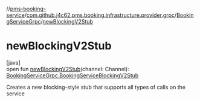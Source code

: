 //[pms-booking-service](../../../index.md)/[com.github.j4c62.pms.booking.infrastructure.provider.grpc](../index.md)/[BookingServiceGrpc](index.md)/[newBlockingV2Stub](new-blocking-v2-stub.md)

# newBlockingV2Stub

[java]\
open fun [newBlockingV2Stub](new-blocking-v2-stub.md)(channel: Channel): [BookingServiceGrpc.BookingServiceBlockingV2Stub](-booking-service-blocking-v2-stub/index.md)

Creates a new blocking-style stub that supports all types of calls on the service
